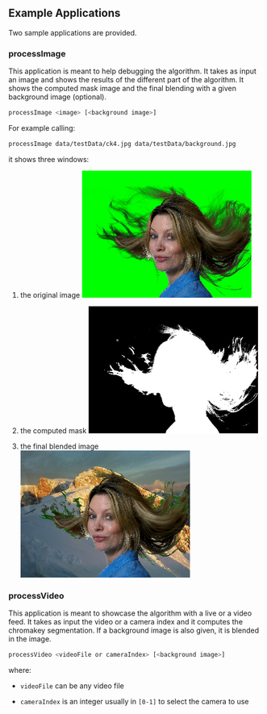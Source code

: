 ## Example Applications

Two sample applications are provided.

### processImage

This application is meant to help debugging the algorithm. 
It takes as input an image and shows the results of the different part of the algorithm.
It shows the computed mask image and the final blending with a given background image (optional).

```bash
processImage <image> [<background image>]
```

For example calling:
```bash
processImage data/testData/ck4.jpg data/testData/background.jpg
```

it shows three windows:

1. the original image
  ![Original Image](../../data/screenshots/original_image_screenshot.png "Logo Title Text 1")
  
2. the computed mask
  ![Original Image](../../data/screenshots/mask_image_screenshot.png "Logo Title Text 1")
  
3. the final blended image
    ![Original Image](../../data/screenshots/blended_image_screenshot.png "Logo Title Text 1")


### processVideo

This application is meant to showcase the algorithm with a live or a video feed. 
It takes as input the video or a camera index and it computes the chromakey segmentation.
If a background image is also given, it is blended in the image.

```bash
processVideo <videoFile or cameraIndex> [<background image>]
```

where:

* `videoFile` can be any video file

* `cameraIndex` is an integer usually in `[0-1]` to select the camera to use